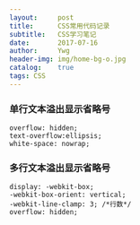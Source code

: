 ```yaml
---
layout:     post
title:      CSS常用代码记录
subtitle:   CSS学习笔记
date:       2017-07-16
author:     Ywg
header-img: img/home-bg-o.jpg
catalog:    true
tags: CSS
---
```


### 单行文本溢出显示省略号
```
overflow: hidden;
text-overflow:ellipsis;
white-space: nowrap;
```

### 多行文本溢出显示省略号
```
display: -webkit-box;
-webkit-box-orient: vertical;
-webkit-line-clamp: 3; /*行数*/
overflow: hidden;
```
